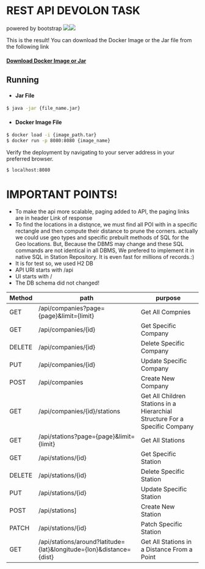 # REST API DEVOLON TASK
powered by bootstrap
[![](https://spring.io/img/projects/spring-boot.svg)](https://spring.io/)[![](https://avatars0.githubusercontent.com/u/5429470?s=200&v=4)](https://docker.com)

This is the result!
You can download the Docker Image or the Jar file from the following link
#### [Download Docker Image or Jar](https://github.com/simsinak/Rest_API_for_the_electric_vehicle_charging_station_management_system/releases)

## Running
- #### Jar File
```sh
$ java -jar {file_name.jar}
```
 - #### Docker Image File
```sh
$ docker load -i {image_path.tar}
$ docker run -p 8080:8080 {image_name}
```
Verify the deployment by navigating to your server address in your preferred browser.
```sh
$ localhost:8080
```
# IMPORTANT POINTS!

  - To make the api more scalable, paging added to API, the paging links are in header Link of response
  - To find the locations in a distqnce, we must find all POI with in a specific rectangle and then compute their distance to prune the corners. actually we could use geo types and specific prebuilt methods of SQL for the Geo locations. But, Because the DBMS may change and these SQL commands are not identical in all DBMS, We prefered to implement it in native SQL in Station Repository. It is even fast for millions of records.:)
  - It is for test so, we used H2 DB
  - API URI starts with /api
  - UI starts with /
  - The DB schema did not changed!
  
 | Method | path | purpose|
| ------ | ------ |------|
| GET | /api/companies?page={page}&limit={limit} | Get All Compnies|
| GET | /api/companies/{id} | Get Specific Company |
| DELETE | /api/companies/{id} | Delete Specific Company
| PUT | /api/companies/{id} | Update Specific Company
| POST | /api/companies | Create New Company
| GET | /api/companies/{id}/stations | Get All Children Stations in a Hierarchial Structure For a Specific Company
| GET | /api/stations?page={page}&limit={limit} | Get All Stations
| GET | /api/stations/{id} | Get Specific Station |
| DELETE | /api/stations/{id} | Delete Specific Station
| PUT | /api/stations/{id} | Update Specific Station
| POST | /api/stations] | Create New Station
| PATCH |  /api/stations/{id} | Patch Specific Station
| GET | /api/stations/around?latitude={lat}&longitude={lon}&distance={dist} | Get All Stations in a Distance From a Point

